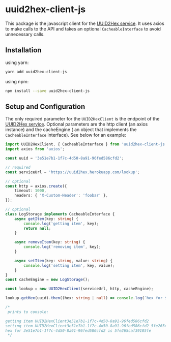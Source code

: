 # uuid2hex-client-js

This package is the javascript client for the [UUID2Hex service](https://github.com/angelxmoreno/uuid2hex-service). It 
uses axios to make calls to the API and takes an optional `CacheableInterface` to avoid unnecessary calls.  

## Installation
using yarn:
```bash
yarn add uuid2hex-client-js 
```

using npm:
```bash
npm install --save uuid2hex-client-js 
```

## Setup and Configuration
The only required parameter for the `UUID2HexClient` is the endpoint of the [UUID2Hex service](https://github.com/angelxmoreno/uuid2hex-service).
Optional parameters are the http client (an axios instance) and the cacheEngine ( an object that implements the `CacheableInterface` interface).
See below for an example:

```ts
import UUID2HexClient, { CacheableInterface } from 'uuid2hex-client-js';
import axios from 'axios';

const uuid = '3e51e7b1-1f7c-4d50-8a91-96fed586cfd2';

// required
const serviceUrl = 'https://uuid2hex.herokuapp.com/lookup';

// optional
const http = axios.create({
    timeout: 1000,
    headers: { 'X-Custom-Header': 'foobar' },
});

// optional
class LogStorage implements CacheableInterface {
    async getItem(key: string) {
        console.log('getting item', key);
        return null;
    }

    async removeItem(key: string) {
        console.log('removing item', key);
    }

    async setItem(key: string, value: string) {
        console.log('setting item', key, value);
    }
}
const cacheEngine = new LogStorage();

const lookup = new UUID2HexClient(serviceUrl, http, cacheEngine);

lookup.getHex(uuid).then((hex: string | null) => console.log(`hex for ${uuid} is ${hex}`));

/*
 prints to console:

getting item UUID2HexClient3e51e7b1-1f7c-4d50-8a91-96fed586cfd2
setting item UUID2HexClient3e51e7b1-1f7c-4d50-8a91-96fed586cfd2 5fe265caf39105fe
hex for 3e51e7b1-1f7c-4d50-8a91-96fed586cfd2 is 5fe265caf39105fe
 */
```
